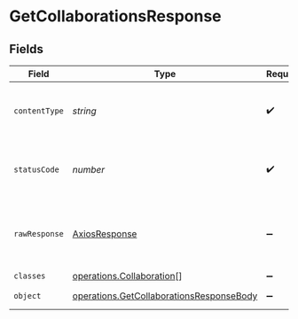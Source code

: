 # GetCollaborationsResponse


## Fields

| Field                                                                                                       | Type                                                                                                        | Required                                                                                                    | Description                                                                                                 |
| ----------------------------------------------------------------------------------------------------------- | ----------------------------------------------------------------------------------------------------------- | ----------------------------------------------------------------------------------------------------------- | ----------------------------------------------------------------------------------------------------------- |
| `contentType`                                                                                               | *string*                                                                                                    | :heavy_check_mark:                                                                                          | HTTP response content type for this operation                                                               |
| `statusCode`                                                                                                | *number*                                                                                                    | :heavy_check_mark:                                                                                          | HTTP response status code for this operation                                                                |
| `rawResponse`                                                                                               | [AxiosResponse](https://axios-http.com/docs/res_schema)                                                     | :heavy_minus_sign:                                                                                          | Raw HTTP response; suitable for custom response parsing                                                     |
| `classes`                                                                                                   | [operations.Collaboration](../../../sdk/models/operations/collaboration.md)[]                               | :heavy_minus_sign:                                                                                          | Collaborations                                                                                              |
| `object`                                                                                                    | [operations.GetCollaborationsResponseBody](../../../sdk/models/operations/getcollaborationsresponsebody.md) | :heavy_minus_sign:                                                                                          | Error response.                                                                                             |